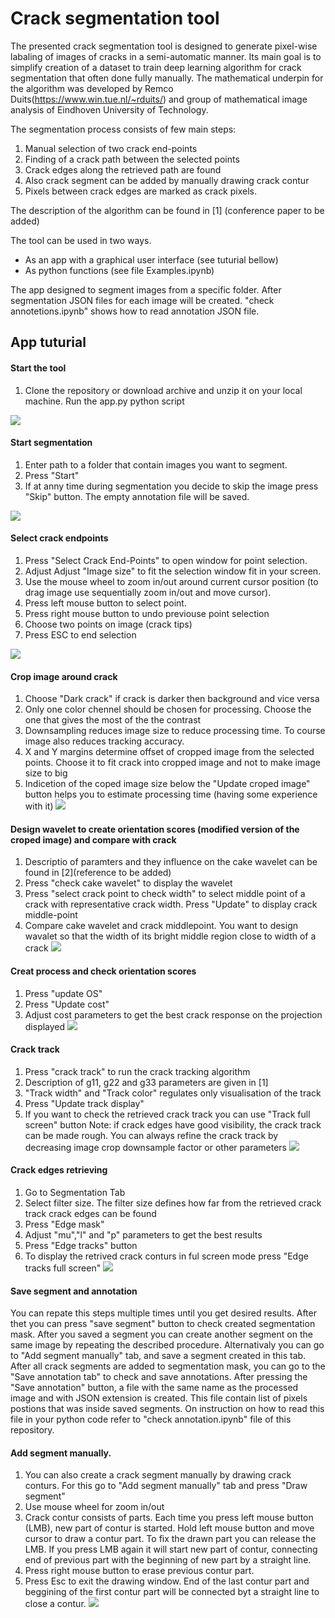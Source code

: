# Crack segmentation tool

The presented crack segmentation tool is designed to generate pixel-wise labaling of images of cracks in a semi-automatic manner. Its main goal is to simplify creation of a dataset to train deep learning algorithm for crack segmentation that often done fully manually. The mathematical underpin for the algorithm was developed by Remco Duits(https://www.win.tue.nl/~rduits/) and group of mathematical image analysis of Eindhoven University of Technology.

The segmentation process consists of few main steps:
1. Manual selection of two crack end-points
2. Finding of a crack path between the selected points
3. Crack edges along the retrieved path are found
4. Also crack segment can be added by manually drawing crack contur
5. Pixels between crack edges are marked as crack pixels.

The description of the algorithm can be found in [1] (conference paper to be added)

The tool can be used in two ways. 
 - As an app with a graphical user interface (see tuturial bellow)
 - As python functions (see file Examples.ipynb)

The app designed to segment images from a specific folder. After segmentation JSON files for each image will be created. "check annotetions.ipynb" shows how to read annotation JSON file.

## App tuturial

#### Start the tool
1. Clone the repository or download archive and unzip it on your local machine. Run the app.py python script

![](https://github.com/akomp22/crack-segmentation-tool/blob/main/gif/1.gif)


#### Start segmentation
1. Enter path to a folder that contain images you want to segment. 
2. Press "Start"
3. If at anny time during segmentation you decide to skip the image press "Skip" button. The empty annotation file will be saved.



![](https://github.com/akomp22/crack-segmentation-tool/blob/main/gif/2.gif)



#### Select crack endpoints
1. Press "Select Crack End-Points" to open window for point selection. 
2. Adjust Adjust "Image size" to fit the selection window fit in your screen. 
3. Use the mouse wheel to zoom in/out around current cursor position (to drag image use sequentially zoom in/out and move cursor).
4. Press left mouse button to select point.
5. Press right mouse button to undo previouse point selection
6. Choose two points on image (crack tips)
7. Press ESC to end selection

![](https://github.com/akomp22/crack-segmentation-tool/blob/main/gif/3.gif)

#### Crop image around crack
1. Choose "Dark crack" if crack is darker then background and vice versa
2. Only one color chennel should be chosen for processing. Choose the one that gives the most of the the contrast
3. Downsampling reduces image size to reduce processing time. To course image also reduces tracking accuracy.
4. X and Y margins determine offset of cropped image from the selected points. Choose it to fit crack into cropped image and not to make image size to big
5. Indicetion of the coped image size below the "Update croped image" button helps you to estimate processing time (having some experience with it)
![](https://github.com/akomp22/crack-segmentation-tool/blob/main/gif/4.gif)

#### Design wavelet to create orientation scores (modified version of the croped image) and compare with crack
1. Descriptio of paramters and they influence on the cake wavelet can be found in [2](reference to be added)
2. Press "check cake wavelet" to display the wavelet
3. Press "select crack point to check width" to select middle point of a crack with representative crack width. Press "Update" to display crack middle-point
4. Compare cake wavelet and crack middlepoint. You want to design wavalet so that the width of its bright middle region close to width of a crack
![](https://github.com/akomp22/crack-segmentation-tool/blob/main/gif/5.gif)

#### Creat process and check orientation scores
1. Press "update OS"
2. Press "Update cost"
3. Adjust cost parameters to get the best crack response on the projection displayed
![](https://github.com/akomp22/crack-segmentation-tool/blob/main/gif/6.gif)

#### Crack track
1. Press "crack track" to run the crack tracking algorithm
2. Description of g11, g22 and g33 parameters are given in [1]
3. "Track width" and "Track color" regulates only visualisation of the track
4. Press "Update track display"
5. If you want to check the retrieved crack track you can use "Track full screen" button
Note: if crack edges have good visibility, the crack track can be made rough. You can always refine the crack track by decreasing image crop downsample factor or other parameters
![](https://github.com/akomp22/crack-segmentation-tool/blob/main/gif/7.gif)

#### Crack edges retrieving
1. Go to Segmentation Tab
2. Select filter size. The filter size defines how far from the retrieved crack track crack edges can be found  
3. Press "Edge mask"
4. Adjust "mu","l" and "p" parameters to get the best results
5. Press "Edge tracks" button
6. To display the retrived crack conturs in ful screen mode press "Edge tracks full screen"
![](https://github.com/akomp22/crack-segmentation-tool/blob/main/gif/8.gif)

#### Save segment and annotation
You can repate this steps multiple times until you get desired results. After thet you can press "save segment" button to check created segmentation mask. After you saved a segment you can create another segment on the same image by repeating the described procedure. Alternativaly you can go to "Add segment manually" tab, and save a segment created in this tab. After all crack segments are added to segmentation mask, you can go to the "Save annotation tab" to check and save annotations. After pressing the "Save annotation" button, a file with the same name as the processed image and with JSON extension is created. This file contain list of pixels postions that was inside saved segments. On instruction on how to read this file in your python code refer to "check annotation.ipynb" file of this repository.

#### Add segment manually.
1. You can also create a crack segment manually by drawing crack conturs. For this go to "Add segment manually" tab and press "Draw segment"
2. Use mouse wheel for zoom in/out
3. Crack contur consists of parts. Each time you press left mouse button (LMB), new part of contur is started. Hold left mouse button and move cursor to draw a contur part. To fix the drawn part you can release the LMB. If you press LMB again it will start new part of contur, connecting end of previous part with the beginning of new part by a straight line. 
4. Press right mouse button to erase previous contur part.
5. Press Esc to exit the drawing window. End of the last contur part and beggining of the first contur part will be connected byt a straight line to close a contur.
![](https://github.com/akomp22/crack-segmentation-tool/blob/main/gif/9.gif)




